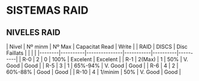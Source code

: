 # SISTEMAS RAID

## NIVELES RAID

 |  Nivel | Nº minm |     Nº Max    | Capacitat    Read   |  Write   |
 |  RAID  |  DISCS   | Disc Faillats |	         |          |          |
 |--------|----------|---------------|-----------|----------|----------|
 |   R-0  |    2     |       0       |   100%    | Excelent | Excelent |
 |   R-1  |  2(Max)  |       1       |    50%    | V. Good  |   Good   |
 |   R-5  |    3     |       1       |  65%-94%  | V. Good  |   Good   |
 |   R-6  |    4     |       2       |  60%-88%  |   Good   |   Good   |
 |   R-10 |    4     |    1/minim    |    50%    | V. Good  |   Good   |


